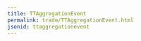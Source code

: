 ```yaml
---
title: TTAggregationEvent
permalink: trade/TTAggregationEvent.html
jsonid: ttaggregationevent
---
```

